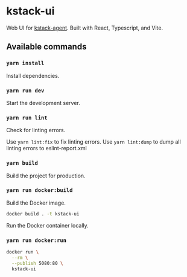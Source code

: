 # kstack-ui

Web UI for [kstack-agent](https://github.com/fm-labs/kstack-agent). 
Built with React, Typescript, and Vite.

## Available commands


### `yarn install`

Install dependencies.

### `yarn run dev`

Start the development server.


### `yarn run lint`

Check for linting errors.

Use `yarn lint:fix` to fix linting errors.
Use `yarn lint:dump` to dump all linting errors to eslint-report.xml


### `yarn build`

Build the project for production.


### `yarn run docker:build`

Build the Docker image.

```bash
docker build . -t kstack-ui
```

Run the Docker container locally.


### `yarn run docker:run`

```bash
docker run \
  --rm \
  --publish 5080:80 \
  kstack-ui
```
